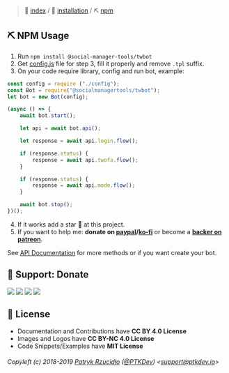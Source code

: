 > 📌 [index](../../../README.md) / 💾 [installation](../README.md) / ⛏ [npm](README.md)

## ⛏ NPM Usage
1. Run `npm install @social-manager-tools/twbot`
2. Get [config.js](https://raw.githubusercontent.com/social-manager-tools/socialmanagertools-twbot/master/configs/config.js.tpl) file for step 3, fill it properly and remove `.tpl` suffix.
3. On your code require library, config and run bot, example:
```javascript
const config = require ("./config");
const Bot = require("@socialmanagertools/twbot");
let bot = new Bot(config);

(async () => {
	await bot.start();

	let api = await bot.api();

	let response = await api.login.flow();

	if (response.status) {
		response = await api.twofa.flow();
	}

	if (response.status) {
		response = await api.mode.flow();
	}

	await bot.stop();
})();
```
4. If it works add a star 🌟 at this project.
5. If you want to help me: **donate on [paypal](http://paypal.ptkdev.io)/[ko-fi](http://coffee.ptkdev.io)** or become a **[backer on patreon](http://patreon.ptkdev.io)**.

See [API Documentation](../../api/README.md) for more methods or if you want create your bot.

## 🎁 Support: Donate
[![](https://img.shields.io/badge/donate-paypal-005EA6.svg)](http://paypal.ptkdev.io) [![](https://img.shields.io/badge/donate-patreon-F87668.svg)](http://patreon.ptkdev.io) [![](https://img.shields.io/badge/donate-opencollective-5DA4F9.svg)](http://opencollective.ptkdev.io) [![](https://img.shields.io/badge/buy%20me-coffee-4B788C.svg)](http://coffee.ptkdev.io)

## 💫 License
* Documentation and Contributions have **CC BY 4.0 License**
* Images and Logos have **CC BY-NC 4.0 License**
* Code Snippets/Examples have **MIT License**

###### Copyleft (c) 2018-2019 [Patryk Rzucidło](https://ptk.dev) ([@PTKDev](https://twitter.com/ptkdev)) <[support@ptkdev.io](mailto:support@ptkdev.io)>